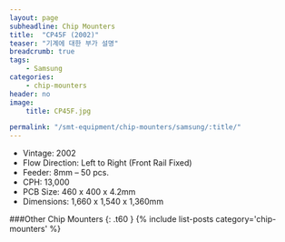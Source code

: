 ```yaml
---
layout: page
subheadline: Chip Mounters
title:  "CP45F (2002)"
teaser: "기계에 대한 부가 설명"
breadcrumb: true
tags:
    - Samsung
categories:
    - chip-mounters
header: no
image:
    title: CP45F.jpg

permalink: "/smt-equipment/chip-mounters/samsung/:title/"
---
```


- Vintage: 2002
- Flow Direction: Left to Right (Front Rail Fixed)
- Feeder: 8mm – 50 pcs.
- CPH: 13,000
- PCB Size: 460 x 400 x 4.2mm
- Dimensions: 1,660 x 1,540 x 1,360mm

###Other Chip Mounters
{: .t60 }
{% include list-posts category='chip-mounters' %}

